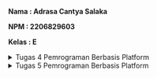 **Nama    : Adrasa Cantya Salaka**

**NPM     : 2206829603**

**Kelas   : E**

<details>
<summary> Tugas 4 Pemrograman Berbasis Platform</summary>

# Tugas 4 Pemrograman Berbasis Platform

1. Apa itu `Django UserCreationForm`, dan jelaskan apa kelebihan dan kekurangannya?
   
   `Django UserCreationForm` adalah impor formulir bawaan yang memudahkan pembuatan formulir pendaftaran pengguna dalam aplikasi web. Dengan formulir ini, pengguna baru dapat mendaftar dengan mudah di situs web Anda tanpa harus menulis kode dari awal.

| KELEBIHAN | KEKURANGAN | 
| :-----------: | :---------: |
| Mudah digunakan karena formulirnya sudah jadi, kita hanya cukup meng-import | Tidak menyediakan pendaftaran eksternal, misalkan menggunakan Google Account, dll. | 
| Telah terintegrasi dengan Django's authentication system | Tampilannya perlu disesuaikan dengan layout web kita | 
| Proses validasi otomatis | Data bawaan yang diautentikasi hanya username dan password, sehingga jika ingin menambahkan kolom lain perlu dikerjakan secara manual |

2. Apa perbedaan antara autentikasi dan otorisasi dalam konteks Django, dan mengapa keduanya penting?

   Autentikasi adalah proses menentukan identitas pengguna. Dalam Django, autentikasi biasanya melibatkan pengguna untuk memasukkan kredensial mereka (seperti nama pengguna dan kata sandi) untuk masuk ke akun mereka. Django menyediakan sistem autentikasi bawaan yang mencakup model pengguna (django.contrib.auth.models.User), formulir autentikasi, dan pustaka otentikasi yang memudahkan pengembang untuk mengimplementasikan proses autentikasi.

   Otorisasi adalah proses untuk menentukan apakah pengguna yang meminta izin masuk tersebut sudah memiliki akses dari sumber daya yang berwenang. Dalam Django, otorisasi biasanya diimplementasikan menggunakan sistem otorisasi berdasarkan peran (role-based) dan izin (permission-based). Anda dapat menetapkan peran kepada pengguna (misalnya, pengguna biasa, admin, atau moderator) dan kemudian memberikan izin kepada peran tersebut untuk melakukan tindakan tertentu di dalam aplikasi.

   Keduanya penting karena merupakan salah satu bentuk sistem keamanan website. Hal ini perlu dilakukan agar mencegah akses yang tidak sah atau tidak diinginkan ke sumber daya atau informasi sensitif.

3. Apa itu cookies dalam konteks aplikasi web, dan bagaimana Django menggunakan cookies untuk mengelola data sesi pengguna?

   Cookie (sering dikenal sebagai cookie internet) adalah file teks dengan potongan kecil data — seperti nama pengguna dan kata sandi — yang digunakan untuk mengidentifikasi komputer user saat user menggunakan jaringan. Dengan kata lain, cookie adalah istilah untuk kumpulan informasi yang berisi rekam jejak dan aktivitas ketika menelusuri sebuah website. Secara sederhana pengertian cookies adalah kumpulan data yang diterima komputer dari sebuah situs dan mengirimkan kembali ke situs yang dikunjungi. Cookie khusus digunakan untuk mengidentifikasi pengguna tertentu dan meningkatkan pengalaman penelusuran web mereka. Data yang disimpan dalam cookie dibuat oleh server pada koneksi user. Data ini diberi label dengan ID unik untuk user dan komputer user. Ketika cookie dipertukarkan antara komputer user dan server jaringan, server membaca ID dan mengetahui informasi apa yang secara khusus disajikan kepada user.

   Django menggunakan cookies untuk mengelola data sesi pengguna dengan menggunakan mekanisme yang disebut "Django Sessions." Django Sessions memungkinkan user untuk menyimpan data sesi pengguna secara aman pada sisi server, tetapi tetap mengidentifikasi pengguna dengan bantuan cookie yang dikirim ke peramban pengguna.

4. Apakah penggunaan cookies aman secara default dalam pengembangan web, atau apakah ada risiko potensial yang harus diwaspadai?

   Django secara default mengenkripsi cookies sesi pengguna, sehingga keamanan data sensitif pengguna dapat dipastikan aman. Akan tetapi, cookie dapat menimbulkan risiko keamanan bila digunakan secara tidak benar. Informasi sensitif yang disimpan dalam cookie dapat rentan terhadap akses tidak sah, terutama jika dikirimkan melalui koneksi HTTP yang tidak aman. Selain itu, cookie dapat menjadi vektor untuk serangan cross-site scripting (XSS) dan cross-site request forgery (CSRF), di mana aktivitas jahat dapat dijalankan pada browser pengguna dengan mengeksploitasi kelemahan kode situs web.

5. Jelaskan bagaimana cara kamu mengimplementasikan checklist di atas secara step-by-step (bukan hanya sekadar mengikuti tutorial).
   
   - [X] Mengimplementasikan fungsi registrasi, login, dan logout untuk memungkinkan pengguna untuk mengakses aplikasi sebelumnya dengan lancar.
  
   Semuanya dikerjakan di dalam virtual environment (env).

   a. Registrasi
   
Pada file `views.py` yang ada pada subdirektori `main`, saya akan membuat fungsi `registrasi` yang menerima parameter `request` dengan kode sebagai berikut.

```
def register(request):
    form = UserCreationForm()

    if request.method == "POST":
        form = UserCreationForm(request.POST)
        if form.is_valid():
            form.save()
            messages.success(request, 'Your account has been successfully created!')
            return redirect('main:login')
    context = {'form':form}
    return render(request, 'register.html', context)
```

`form = UserCreationForm(request.POST)` digunakan untuk membuat variabel `form` baru yang merupakan `UserCreationForm`. Kemudian memasukkan `QueryDict` berdasarkan input dari user pada `request.POST`. `form.is_valid()` digunakan untuk memvalidasi isi input form, `form.save()` digunakan untuk membuat dan menyimpan data dari form, `messages.success(request, 'Your account has been successfully created!')` digunakan untuk menampilkan pesan kepada pengguna apabila ia berhasil melakukan registrasi. `return redirect('main:show_main')` digunakan untuk redirect user setelah data form berhasil disimpan.

Selain itu saya juga akan menambahkan `import redirect, UserCreationForm,` dan `messages` pada bagian paling atas untuk mendukung `UserCreationForm`.

```
from django.shortcuts import redirect
from django.contrib.auth.forms import UserCreationForm
from django.contrib import messages
```

Langkah selanjutnya adalah membuat berkas `register.html` pada folder `main/templates` dan mengisinya dengan barisan kode di bawah.

```
{% extends 'base.html' %}

{% block meta %}
    <title>Register</title>
{% endblock meta %}

{% block content %}  

<div class = "login">
    
    <h1>Register</h1>  

        <form method="POST" >  
            {% csrf_token %}  
            <table>  
                {{ form.as_table }}  
                <tr>  
                    <td></td>
                    <td><input type="submit" name="submit" value="Daftar"/></td>  
                </tr>  
            </table>  
        </form>

    {% if messages %}  
        <ul>   
            {% for message in messages %}  
                <li>{{ message }}</li>  
                {% endfor %}  
        </ul>   
    {% endif %}

</div>  

{% endblock content %}
```

Seperti tugas03. kita perlu mengubungkan file ini dengan main dengan cara mengimpor fungsi ini kedalam `views.py` menggunakan `from main.views import register`. Setelah itu kita juga perlu menambahkan path url ini ke dalam `urlspattern` di `urls.py` dengan kode `path('register/', register, name='register'),`.


   b. Login

Pada file `views.py` yang ada pada subdirektori `main`, saya akan membuat fungsi `login_user` yang menerima parameter `request` dengan kode sebagai berikut.

```
def login_user(request):
    if request.method == 'POST':
        username = request.POST.get('username')
        password = request.POST.get('password')
        user = authenticate(request, username=username, password=password)
        if user is not None:
            login(request, user)
            return redirect('main:show_main')
        else:
            messages.info(request, 'Sorry, incorrect username or password. Please try again.')
    context = {}
    return render(request, 'login.html', context)
```

Sedikit berbeda dengan registrasi, pada barisan kode di atas terdapat `uthenticate(request, username=username, password=password` yang digunakan untuk melakukan autentikasi pengguna berdasarkan username dan password yang diterima dari permintaan (request) yang dikirim oleh pengguna saat login.

Selain itu saya juga perlu menambahkan `import authenticate, login` pada bagian paling atas dengan kode `from django.contrib.auth import authenticate, login`

Langkah selanjutnya adalah membuat berkas `login.html` pada folder `main/templates` dan mengisinya dengan barisan kode di bawah.

```
{% extends 'base.html' %}

{% block meta %}
    <title>Login</title>
{% endblock meta %}

{% block content %}

<div class = "login">

    <h1>Login</h1>

    <form method="POST" action="">
        {% csrf_token %}
        <table>
            <tr>
                <td>Username: </td>
                <td><input type="text" name="username" placeholder="Username" class="form-control"></td>
            </tr>
                    
            <tr>
                <td>Password: </td>
                <td><input type="password" name="password" placeholder="Password" class="form-control"></td>
            </tr>

            <tr>
                <td></td>
                <td><input class="btn login_btn" type="submit" value="Login"></td>
            </tr>
        </table>
    </form>

    {% if messages %}
        <ul>
            {% for message in messages %}
                <li>{{ message }}</li>
            {% endfor %}
        </ul>
    {% endif %}     
        
    Don't have an account yet? <a href="{% url 'main:register' %}">Register Now</a>

</div>

{% endblock content %}
```

Seperti registrasi. saya perlu mengubungkan file ini dengan main dengan cara mengimpor fungsi ini kedalam `views.py` menggunakan `from main.views import login_user`. Setelah itu kita juga perlu menambahkan path url ini ke dalam `urlspattern` di `urls.py` dengan kode `path('login/', login_user, name='login'),`.

   c. Logout

Pada file `views.py` yang ada pada subdirektori `main`, saya akan membuat fungsi `logout_user` yang menerima parameter `request` dengan kode sebagai berikut.

```
def logout_user(request):
    logout(request)
    return redirect('main:login')
```

Selain itu saya juga perlu menambahkan `import logout` pada bagian paling atas dengan kode `from django.contrib.auth import logout`

Setelah itu, saya perlu menambahkan barisan kode berikut pada file `main.html` dan diletakkan setelah tag Add New Product.

```
<a href="{% url 'main:logout' %}">
    <button>
        Logout
    </button>
</a>
```

Seperti registrasi dan login. saya perlu mengubungkan file ini dengan main dengan cara mengimpor fungsi ini kedalam `views.py` menggunakan `from main.views import logout_user`. Setelah itu kita juga perlu menambahkan path url ini ke dalam `urlspattern` di `urls.py` dengan kode `path('logout/', logout_user, name='logout'),`.


   - [X] Membuat dua akun pengguna dengan masing-masing tiga dummy data menggunakan model yang telah dibuat pada aplikasi sebelumnya untuk setiap akun di lokal.

<img width="960" alt="Screenshot 2023-09-27 113303" src="https://github.com/acasalaka/Inventory_App/assets/124960259/dc9ceb0d-8c7a-4a28-bdf7-d2ee4baf2a89">

<img width="960" alt="Screenshot 2023-09-27 113321" src="https://github.com/acasalaka/Inventory_App/assets/124960259/068f8421-0b28-40ae-9c9a-3f95dc674b52">

Disini terlihat bahwa kedua user masih memiliki barang-barang yang sama di inventori mereka. Selain ini, saya juga masih mengalami error saat ingin melakukan `python manage.py runserver` di dalam virtual environment.

   - [X] Menghubungkan model Item dengan User.

   Buka models.py yang ada di direktori main lalu impor `User` dari `django.contrib.auth.models`. Pada model Product yang ada, saya perlu menambahkan kode berikut.

```
class Product(models.Model):
   user = models.ForeignKey(User, on_delete=models.CASCADE)
   ...
```

Hal ini dilakukan supaya kita menghubungkan satu produk dengan satu user menggunakan relationship, sehingga sebuah produk pasti terasosiasi dengan user. Pada file `views.py` yang ada di direktori main, saya perlu memodifikasi fungsi `create_product` menjadi sebagai berikut.

```
def create_product(request):
form = ProductForm(request.POST or None)

if form.is_valid() and request.method == "POST":
  product = form.save(commit=False)
  product.user = request.user
  product.save()
  return HttpResponseRedirect(reverse('main:show_main'))
...
```

`commit=False` berfungsi supaya Django tidak langsung menyimpan objek yang dibuat dari form ke database sehingga objek dapat dimodifikasi tersebut dahulu. Kita mengisi field user dengan objek User dari return nilai `request.user` yang sudah terautentikasi untuk menandakan bahwa objek tersebut milik pengguna yang sedang login.

Selanjutnya, saya perlu mengubah fungsi `show_main` menjadi sebagai berikut.
```
def show_main(request):
    products = Product.objects.filter(user=request.user)

    context = {
        'name': request.user.username,
    ...
    }
...
```

Langkah terakhir adalah melakukan migrasi karena saya telah melakukan perubahan pada Model products. Saat ada error yang muncul pada proses migrasi, kita perlu menulis `1` untuk menetapkan default value untuk field user pada semua row yang telah dibuat pada basis data.
  
   - [X] Menampilkan detail informasi pengguna yang sedang logged in seperti username dan menerapkan cookies seperti last login pada halaman utama aplikasi.   

Pada file `views.py` yang ada pada subdirektori `main`, saya perlu menambahkan `import HttpResponseRedirect, reverse, dan datetime` pada bagian paling atas. Selanjutnya, saya perlu menambahkan cookie pada fungsi `login_user` yang bernama `last_login` supaya bisa menentukan kapan waktu terakhir user tersebut melakukan login. Hal ini dilakukan dengan mengganti kode pada blok `if user is not None:` dengan kode sebagai berikut.

```
...
if user is not None:
    login(request, user)
    response = HttpResponseRedirect(reverse("main:show_main")) 
    response.set_cookie('last_login', str(datetime.datetime.now()))
    return response
...
```

`login(request, user)` berfungsi agar web melakukan login terlebih dahulu. Selanjutnya program akan membuat sebuah variabel baru bernama `response` yang berisikan `HttpResponseRedirect(reverse("main:show_main"))`. Nantinya, response akan ditambahkan dengan cookie last_login.

Langkah selanjutnya adalah menambahkan kode `'last_login': request.COOKIES['last_login']` pada variable `context` di fungsi `show_main`.

Saya juga perlu mengubah fungsi `logout_user` menjadi sebagai berikut sehingga cookie `last_login` dihapus saat pengguna melakukan logout.

```
def logout_user(request):
    logout(request)
    response = HttpResponseRedirect(reverse('main:login'))
    response.delete_cookie('last_login')
    return response
```

Agar perubahan dan juga sesi terakhir login dapat dilihat secara langsung oleh user, saya perlu menambahkan `<h5>Sesi terakhir login: {{ last_login }}</h5>` pada barisan kode yang terletak di `main.html`.

</details>

<details>
<summary>Tugas 5 Pemrograman Berbasis Platform</summary>


# Tugas 5 Pemrograman Berbasis Platform

<b> 1. Kustomisasi desain pada templat HTML yang telah dibuat pada Tugas 4 dengan menggunakan CSS atau CSS framework </b>

-  Kustomisasi halaman login, register, dan tambah inventori semenarik mungkin.

Pada tugas ini, saya menggunakan CSS from scratch. Saya juga banyak menggunakan icon yang diperoleh dari fontawesome.com. Untuk itu, saya perlu menambahkan barisan kode ini setelah {% block meta %} untuk meng-import icon yang diinginkan.

```
<script src="https://kit.fontawesome.com/54f81dee97.js" crossorigin="anonymous"></script>
```

Selanjutnya saya akan menambahkan block `<style>` di bawah block script untuk meletakkan pengaturan style yang saya inginkan dari halaman login, register, dan tambah inventori. Pada block ini, saya banyak menggunakan element selector, class selector, dan juga [attribute="value"] selector. Berikut adalah styles yang saya gunakan untuk menciptakan halaman login yang menarik. 

```
body {
    font-family: "Poppins", sans-serif;
    text-align: center;
    max-width: fit-content;
    max-height: fit-content;
    background-image: url('https://images.unsplash.com/photo-1513672494107-cd9d848a383e?ixlib=rb-4.0.3&ixid=M3wxMjA3fDB8MHxwaG90by1wYWdlfHx8fGVufDB8fHx8fA%3D%3D&auto=format&fit=crop&w=2069&q=80');
    background-size: cover;
    background-repeat: no-repeat;
    background-attachment: fixed;
}
.container {
    display: inline-block;
    width: 220px;
    height: 300px;
    position: absolute;
    top: 48%;
    left: 50%;
    transform: translate(-50%, -50%);
    margin: 0 auto;
    padding: 40px;
    background-color: #fff;
    border-radius: 8px;
    box-shadow: 0 2px 5px rgba(0, 0, 0, 0.2);
}
.register_message {
    font-family: "Poppins", sans-serif;
    font-size: smaller;
    position: absolute;
    top: 71%;
    left: 50%;
    transform: translate(-50%, -50%);
    max-width: 400px;
    margin: 0 auto;
    padding: auto;
}
i {
    font-size: 60px;
    padding-bottom: 17px;
}
table {
    display: inline-block;
    margin-bottom: 5px;
}
input[type="text"],
input[type="password"] {
    width: 80%; 
    padding: 10px;
    margin-top: 5px;
    margin-bottom: 10px;
    border: 1px solid #ccc;
    border-radius: 8px;
}
input[type="submit"] {
    background-color: #0070e8;
    color: #fff;
    border: none;
    padding: 10px 20px;
    border-radius: 8px;
    cursor: pointer;
    position: absolute;
    left: 37%;
}
input[type="submit"]:hover {
    background-color: #024995;
}
```
Di bawah ini adalah kode untuk styling halaman register.
```
body {
    font-family: "Poppins", sans-serif;
    text-align: center;
    max-width: auto;
    max-height: auto;
    background-image: url('https://images.unsplash.com/photo-1513672494107-cd9d848a383e?ixlib=rb-4.0.3&ixid=M3wxMjA3fDB8MHxwaG90by1wYWdlfHx8fGVufDB8fHx8fA%3D%3D&auto=format&fit=crop&w=2069&q=80');
    background-size: cover;
    background-repeat: no-repeat;
    background-attachment: fixed;
}
.register {
    display: inline-block;
    width: auto;
    height: auto;
    position: absolute;
    top: 48%;
    left: 50%;
    transform: translate(-50%, -50%);
    margin: 0 auto;
    padding-left: 30px;
    padding-right: 30px;
    background-color: #fff;
    border-radius: 8px;
    box-shadow: 0 2px 5px rgba(0, 0, 0, 0.2);
}
table {
    margin-bottom: 3px;
    text-align: left;
}
input[type="text"],
input[type="password"] {
    width: 80%; 
    padding: 10px;
    margin-top: 5px;
    margin-bottom: 10px;
    border: 1px solid #ccc;
    border-radius: 8px;
    text-align: left;
}
input[type="submit"] {
    background-color: #0070e8;
    color: #fff;
    border: none;
    padding: 10px 20px;
    border-radius: 8px;
    cursor: pointer;
    position: relative;
    margin-top: 10px;
    margin-bottom: 10px;
    transform: translateX(-90%);
}
input[type="submit"]:hover {
    background-color: #024995;
}
span[class="helptext"] {
    font-size: smaller;
}
ul {
    text-align: left;
}
th {
    text-align: left;
}
tr {
    text-align: center;
}
```
Terakhir, barisan kode di bawah ini digunakan untuk styling halaman create_product.
```
* {
    margin: 0;
    padding: 0;
    font-family: "Poppins", sans-serif;
    text-align: center;
}
body {
    font-family: "Poppins", sans-serif;
    text-align: center;
    max-width: auto;
    max-height: auto;
    background-color: blanchedalmond;
    background-size: cover;
    background-repeat: no-repeat;
    background-attachment: fixed;
}
h2 {
    margin-bottom: 10px;
}
.add-product {
    display: inline-block;
    width: auto;
    height: auto;
    position: absolute;
    top: 48%;
    left: 50%;
    transform: translate(-50%, -50%);
    margin: 0 auto;
    padding: 30px;
    background-color: #fff;
    border-radius: 8px;
    box-shadow: 0 2px 5px rgba(0, 0, 0, 0.2);
}
table {
    margin-bottom: 3px;
    text-align: left;
}
input[type="text"],
input[type="number"], textarea {
    width: 80%; 
    padding: 10px;
    margin-top: 5px;
    margin-bottom: 10px;
    border: 1px solid #ccc;
    border-radius: 8px;
    text-align: left;
}
input[type="submit"] {
    background-color: #0070e8;
    color: #fff;
    border: none;
    padding: 10px 20px;
    border-radius: 8px;
    cursor: pointer;
    position: relative;
    margin-top: 10px;
    transform: translateX(-30%);
}
input[type="submit"]:hover {
    background-color: #024995;
}
ul {
    text-align: left;
}
td {
    border-radius: 8px;
}
th {
    text-align: left;
}
```

- Kustomisasi halaman daftar inventori menjadi lebih berwarna maupun menggunakan apporach lain seperti menggunakan Card.

Pada tugas ini, saya menggunakan CSS from scratch. Saya juga banyak menggunakan icon yang diperoleh dari fontawesome.com. Untuk itu, saya perlu menambahkan barisan kode ini setelah {% block meta %} untuk meng-import icon yang diinginkan.

```
<script src="https://kit.fontawesome.com/54f81dee97.js" crossorigin="anonymous"></script>
```

Selanjutnya saya akan menambahkan block `<style>` di bawah block script untuk meletakkan pengaturan style yang saya inginkan dari halaman login, register, dan tambah inventori. Pada block ini, saya banyak menggunakan element selector, class selector, [attribute="value"] selector, dan juga menggunakan pseudo-class selector `:visited`, `:hover`, `:last-child`, dan lain sebagainya. Action selection `:last-child` secara spesifik akan saya gunakan untuk mengerjakan tugas bonus, yaitu memberikan warna yang berbeda pada produk terakhir di tabel.

Untuk bisa membuat sebuah navbar, saya meletakan barisan kode berikut setelah {% block content %} dimulai.

```
<div class="navbar">
    <a class="logo"><i class="fa-solid fa-box" style="color: #0070e8;" width="20px"></i>&nbsp; &nbsp; &nbsp;Inventory App</a>
    <a class="logout-btn" href="{% url 'main:logout' %}">Logout</a>
</div>
``` 
Nantinya, di block style saya akan mengatur sehingga logo akan terletak di paling kiri dan tombol logout di paling kanan. 
```
.navbar {
    background-color: white;
    overflow: hidden;
}
.navbar a {
    color: black;
    text-align: center;
    padding: 14px 16px;
    text-decoration: none;
}
.navbar .logo {
    float: left;
}
.logout-btn {
    float: right;
    padding: 14px 16px;
    background-color: rgb(232, 232, 232);
    color: white;
    border: none;
    cursor: pointer;
}
.logout-btn:hover {
            background-color: rgb(198, 197, 197);
}
```
Menggunakan block style itu juga, saya mengubah tampilan dari tabel berisi produk menggunakan element selector `table`, `th`, `tr`, dan `td`.
```
table {
    margin: auto;
    margin-top: 50px;
    margin-bottom: 20px;
    width: 80%;
}
th {
    background-color: #0070e8;
    color: white;
    padding: 10px;
    font-size: 16px;
    text-align: center;
}
td {
    padding: 10px;
    font-size: 14px;
    text-align: center;
}
tr {
    border: 1px;
    text-align: justify;
    font-size: 14px;
    background-color: white;
    margin: 10px;
}
tr:last-child {
    background-color: rgb(198, 197, 197);
} 
```
Untuk mempercantik tampilan button Add product dan Logout, saya menggunakan style berikut.
```
button {
    background-color: white; 
    color: black; 
    padding: 10px 20px;
    border: none; 
    border-radius: 8px; 
    cursor: pointer; 
    margin-right: 20px;
}
button:hover{
    background-color: #bababa;
}
button:visited { <!-- Diperlukan sehingga warna tombol tidak berubah setelah ditekan -->
    color: black;
}
```
Terakhir, pada tugas ini saya juga menambahkan 2 kolom tambahan pada tabel yang ditujukan untuk mengubah dan menghapus produk. Seperti tugas-tugas sebelumnya, yang perlu saya lakukan adalah menambahkan fungsi baru di `views.py`, meng-import method-nya ke dalam `urls.py` dan menambahkannya ke dalam `urlspattern`, dan juga menghubungkan tombol dengan method yang terkait. Berikut adalah barisan kode yang dituliskan di `views.py`.

```
def edit_product(request, id):
    product = Product.objects.get(pk = id)

    form = ProductForm(request.POST or None, instance=product)

    if form.is_valid() and request.method == "POST":
        form.save()
        return HttpResponseRedirect(reverse('main:show_main'))

    context = {'form': form}
    return render(request, "edit_product.html", context)

def delete_product(request, id):
    product = Product.objects.get(pk = id)
    product.delete()
    return HttpResponseRedirect(reverse('main:show_main'))
```

Karena edit_product akan menampilkan sebuah layar html baru, maka saya akan membuat sebuah file baru bernama `edit_product.html` di dalam main/templates.

``` 
{% extends 'base.html' %}
    <title>Inventory App Register</title>
{% block content %}

<div class="edit-product">
    <h2>Edit Product</h2>
    
    <form method="POST">
        {% csrf_token %}
        <table>
            {{ form.as_table }}
            <tr>
                <td></td>
                <td>
                    <input type="submit" value="Edit Product"/>
                </td>
            </tr>
        </table>
    </form>

</div>

{% endblock content %}
```
Untuk menambahkan mereka sebagai kolom baru di tabel, saya menambahkan kode di bawah ini.
```
<tr>                
    ...
    <td>
        <a href="{% url 'main:edit_product' product.pk %}">
            <i class="fa-regular fa-pen-to-square"></i>
        </a>
    </td>
    <td>
        <a href="{% url 'main:delete_product' product.pk %}">
            <i class="fa-solid fa-trash"></i>
        </a>
    </td>
</tr>
```
Karena saya tidak ingin kedua kolom tersebut berisikan tulisan, saya menggunakan tag `<i>`. `<i class="">` digunakan agar kolom tersebut berisi icon yang saya pilih.

Nantinya, laman edit_product akan mendapatkan style yang kurang lebih sama dengan laman add_product.

<b> 2. Menjawab beberapa pertanyaan berikut pada README.md </b>

- [X]  Jelaskan manfaat dari setiap element selector dan kapan waktu yang tepat untuk menggunakannya.

    a. Universal selector

    Memilih seluruh elemen HTML di halaman. Biasanya digunakan untuk memberikan style dasar pada setiap elemen HTML. Untuk bisa menggunakan universal selector, kita perlu menuliskan '*' seperti di bawah ini.

    ```
    * {
    text-align: center;
    color: blue;
    }
    ```

    b. Element selector

    Memilih elemen yang spesifik. Untuk bisa memilih sebuah elemen, kita perlu menuliskan nama elemen. Contohnya seperti berikut.

    ```
    p {
    text-align: center;
    color: red;
    }
    ```

    c. ID selector

    Memilih atribut ID yang spesifik dari sebuah elemen. Biasanya ID dinyatakan secara eksplisit menggunakan kode 'id="..."'. Untuk bisa memilih sebuah ID, kita perlu meletakkan '#' di depannya.

    ```
    contohnya kita memiliki sebuah elemen dengan id="firstname", maka:

    #firstname {
    text-align: center;
    color: red;
    }
    ```

    d. Class selector

    Memilih kelas yang spesifik. Biasanya kelas dinyatakan secara eksplisit menggunakan kode 'class="..."'. Untuk bisa memilih sebuah kelas, kita perlu meletakkan titik di depannya. Bisa juga digunakan untuk menyatakan kelas yang spesifik bagi sebuah elemen. Contohnya sebagai berikut.

    ```
    p.center {
        text-align: center;
        color: red;
    }
    ```

    e. Pseudo-class selector

   Mendefinisikan keadaan khusus suatu elemen. Contohnya adalah saat elemen tersebut dikunjungi, atau di-hover mengugnakan mouse. Sintaksnya adalah sebagai berikut.

   ```
    p:hover {
        color: grey;
        font-variant: small-caps;
    }

   ```

    f. Pseudo-element selector

    Mendefinisikan bagian tertentu dari suatu elemen. Contohnya untuk styling huruf pertama atau baris pertama dari sebuah elemen. Sintaksnya adalah sebagai berikut.

    ```
    p::first-line {
        color: #ff0000;
        font-variant: small-caps;
    }

```

    e. Grouping selector

    Digunakan saat semua element yang ingin diubah memiliki style yang sama.

    Contoh:

    ```
    h1 {
        text-align: center;
        color: red;
    }

    h2 {
        text-align: center;
        color: red;
    }

    p {
        text-align: center;
        color: red;
    }
    ```
    Karena setiap elements memiliki style yang sama, kode tersebut dapat diubah menjadi sebagai berikut.
        
    ```
    h1, h2, p {
        text-align: center;
        color: red;
    }
    ```


- [X] Jelaskan HTML5 Tag yang kamu ketahui.

    | HTML5 Tag | Kegunaan | 
    | :-----------: | :---------: |
    | !--...-- | Mendefinisikan sebuah komentar. |
    | !DOCTYPE | Mendefinisikan jenis dokumen HTML yang digunakan. |
    | html | Menandai root dari keseluruhan dokumen HTML. |
    | head | Berisi informasi terkait dokumen HTML, seperti metadata dan tautan ke stylesheet. |
    | title | Menentukan judul dokumen yang akan ditampilkan di tab browser. |
    | body | Menandai badan dokumen, merupakan area utama dokumen yang berisi konten yang ditampilkan kepada pengguna. |
    | h1 - h6 | Menandai heading pada HTML, diurutkan berdasarkan tingkat kepentingan. Semakin kecil, semakin besar ukuran font header |
    | p | Menandai paragraf dalam dokumen. |
    | a | Membuat hyperlink. |
    | b | Membuat tulisan cetak tebal. |
    | i | Meletakkan icon atau membuat tulisan bercetak miring. |
    | img | Menampilkan gambar dalam dokumen HTML. |
    | button | Membuat tombol yang dapat di-klik oleh pengguna. |
    | div | Menandai sebagian dokumen yang dapat digunakan untuk mengelompokkan dan mengatur elemen-elemen HTML. |
    | input | Mendefinisikan sebuah input. |
    | label | Mendefinisikan sebuah label bagi elemen input. |
    | form | Mendefinisikan sebuah HTML form bagi user input. |

- [X] Jelaskan perbedaan antara margin dan padding.

    | Margin | Padding | 
    | :-----------: | :---------: |
    | | |
    | | |
    | | |
    | | |    

- [X] Jelaskan perbedaan antara framework CSS Tailwind dan Bootstrap. Kapan sebaiknya kita menggunakan Bootstrap daripada Tailwind, dan sebaliknya?

    | Bootstrap | Tailwind |
    | :-----------: | :---------: |
    | Kerangka kerja berbasis komponen ditambah kelas utilitas | Kerangka kerja CSS yang mengutamakan utilitas |
    | Kelas yang telah ditentukan sebelumnya untuk setiap komponen | Semua styles ditentukan di utility class | 
    | Bootstrap memiliki komponen bawaan yang mempercepat pengembangan Anda dan memberi Anda elemen desain yang dapat diulang dan responsif dengan cepat dan mudah | Tailwind CSS tidak komponen bawaan, tapi menawarkan kit UI tambahan yang berbayar yang disebut TailwindUI |

    Persamaan dari keduanya adalah mereka telah memiliki responsive styles. Jadi, kapan kita sebaiknya menggunakan Bootstrap dan kapan kita perlu menggunakan Tailwind?

    Kita bisa menggunakan Bootstrap disaat kita ingin menggunakan komponen CSS bawaan yang disediakan, sehingga kita bisa meminimalisasi effort dalam men-design. Sebaliknya, Tailwind akan lebih baik digunakan disaat kita ingin mementingkan design dari website. Jika kita ingin membuat sebuah website yang unik, Tailwind bisa digunakan.


</details>